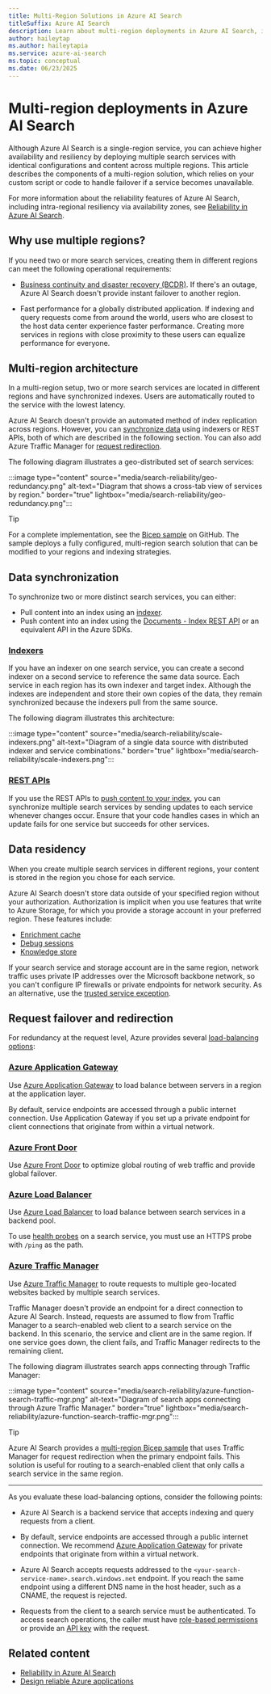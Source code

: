 ```yaml
---
title: Multi-Region Solutions in Azure AI Search
titleSuffix: Azure AI Search
description: Learn about multi-region deployments in Azure AI Search, including data synchronization and request failover.
author: haileytap
ms.author: haileytapia
ms.service: azure-ai-search
ms.topic: conceptual
ms.date: 06/23/2025
---
```


# Multi-region deployments in Azure AI Search

Although Azure AI Search is a single-region service, you can achieve higher availability and resiliency by deploying multiple search services with identical configurations and content across multiple regions. This article describes the components of a multi-region solution, which relies on your custom script or code to handle failover if a service becomes unavailable.

For more information about the reliability features of Azure AI Search, including intra-regional resiliency via availability zones, see [Reliability in Azure AI Search](search-reliability.md).

## Why use multiple regions?

If you need two or more search services, creating them in different regions can meet the following operational requirements:

+ [Business continuity and disaster recovery (BCDR)](/azure/reliability/disaster-recovery-overview). If there's an outage, Azure AI Search doesn't provide instant failover to another region.

+ Fast performance for a globally distributed application. If indexing and query requests come from around the world, users who are closest to the host data center experience faster performance. Creating more services in regions with close proximity to these users can equalize performance for everyone.

## Multi-region architecture

In a multi-region setup, two or more search services are located in different regions and have synchronized indexes. Users are automatically routed to the service with the lowest latency.

Azure AI Search doesn't provide an automated method of index replication across regions. However, you can [synchronize data](#data-synchronization) using indexers or REST APIs, both of which are described in the following section. You can also add Azure Traffic Manager for [request redirection](#request-failover-and-redirection).

The following diagram illustrates a geo-distributed set of search services:

:::image type="content" source="media/search-reliability/geo-redundancy.png" alt-text="Diagram that shows a cross-tab view of services by region." border="true" lightbox="media/search-reliability/geo-redundancy.png":::

> [!TIP]
> For a complete implementation, see the [Bicep sample](https://github.com/Azure-Samples/azure-search-multiple-regions) on GitHub. The sample deploys a fully configured, multi-region search solution that can be modified to your regions and indexing strategies.

## Data synchronization

To synchronize two or more distinct search services, you can either:

+ Pull content into an index using an [indexer](search-indexer-overview.md).
+ Push content into an index using the [Documents - Index REST API](/rest/api/searchservice/documents/) or an equivalent API in the Azure SDKs.

### [Indexers](#tab/indexers)

If you have an indexer on one search service, you can create a second indexer on a second service to reference the same data source. Each service in each region has its own indexer and target index. Although the indexes are independent and store their own copies of the data, they remain synchronized because the indexers pull from the same source.

The following diagram illustrates this architecture:

:::image type="content" source="media/search-reliability/scale-indexers.png" alt-text="Diagram of a single data source with distributed indexer and service combinations." border="true" lightbox="media/search-reliability/scale-indexers.png":::

### [REST APIs](#tab/rest-apis)

If you use the REST APIs to [push content to your index](search-what-is-data-import.md#pushing-data-to-an-index), you can synchronize multiple search services by sending updates to each service whenever changes occur. Ensure that your code handles cases in which an update fails for one service but succeeds for other services.

## Data residency

When you create multiple search services in different regions, your content is stored in the region you chose for each service.

Azure AI Search doesn't store data outside of your specified region without your authorization. Authorization is implicit when you use features that write to Azure Storage, for which you provide a storage account in your preferred region. These features include:

+ [Enrichment cache](cognitive-search-incremental-indexing-conceptual.md)
+ [Debug sessions](cognitive-search-debug-session.md)
+ [Knowledge store](knowledge-store-concept-intro.md)

If your search service and storage account are in the same region, network traffic uses private IP addresses over the Microsoft backbone network, so you can't configure IP firewalls or private endpoints for network security. As an alternative, use the [trusted service exception](search-indexer-howto-access-trusted-service-exception.md).

## Request failover and redirection

For redundancy at the request level, Azure provides several [load-balancing options](/azure/architecture/guide/technology-choices/load-balancing-overview):

### [Azure Application Gateway](#tab/application-gateway)

Use [Azure Application Gateway](/azure/application-gateway/overview) to load balance between servers in a region at the application layer.

By default, service endpoints are accessed through a public internet connection. Use Application Gateway if you set up a private endpoint for client connections that originate from within a virtual network.

### [Azure Front Door](#tab/front-door)

Use [Azure Front Door](/azure/frontdoor/front-door-overview) to optimize global routing of web traffic and provide global failover.

### [Azure Load Balancer](#tab/load-balancer)

Use [Azure Load Balancer](/azure/load-balancer/load-balancer-overview) to load balance between search services in a backend pool.

To use [health probes](/azure/load-balancer/load-balancer-custom-probe-overview) on a search service, you must use an HTTPS probe with `/ping` as the path.

### [Azure Traffic Manager](#tab/traffic-manager)

Use [Azure Traffic Manager](/azure/traffic-manager/traffic-manager-overview) to route requests to multiple geo-located websites backed by multiple search services.

Traffic Manager doesn't provide an endpoint for a direct connection to Azure AI Search. Instead, requests are assumed to flow from Traffic Manager to a search-enabled web client to a search service on the backend. In this scenario, the service and client are in the same region. If one service goes down, the client fails, and Traffic Manager redirects to the remaining client.

The following diagram illustrates search apps connecting through Traffic Manager:

:::image type="content" source="media/search-reliability/azure-function-search-traffic-mgr.png" alt-text="Diagram of search apps connecting through Azure Traffic Manager." border="true" lightbox="media/search-reliability/azure-function-search-traffic-mgr.png":::

> [!TIP]
> Azure AI Search provides a [multi-region Bicep sample](https://github.com/Azure-Samples/azure-search-multiple-regions) that uses Traffic Manager for request redirection when the primary endpoint fails. This solution is useful for routing to a search-enabled client that only calls a search service in the same region.

---

As you evaluate these load-balancing options, consider the following points:

+ Azure AI Search is a backend service that accepts indexing and query requests from a client.

+ By default, service endpoints are accessed through a public internet connection. We recommend [Azure Application Gateway](/azure/application-gateway/overview) for private endpoints that originate from within a virtual network.

+ Azure AI Search accepts requests addressed to the `<your-search-service-name>.search.windows.net` endpoint. If you reach the same endpoint using a different DNS name in the host header, such as a CNAME, the request is rejected.

+ Requests from the client to a search service must be authenticated. To access search operations, the caller must have [role-based permissions](search-security-rbac.md) or provide an [API key](search-security-api-keys.md) with the request.

## Related content

+ [Reliability in Azure AI Search](search-reliability.md)
+ [Design reliable Azure applications](/azure/architecture/framework/resiliency/app-design)
